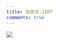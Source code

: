 ```yaml
---
title: 信息论:JIDT
comments: true
---
```


![](https://cdn.jsdelivr.net/gh/sigmax0124/img@master/2024/05/2024-05-26_14-27-13.png)